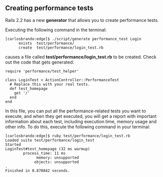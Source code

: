 ## Creating performance tests

Rails 2.2 has a new **generator** that allows you to create performance tests.

Executing the following command in the terminal:

	[carlosbrando:edge]$ ./script/generate performance_test Login
	      exists  test/performance/
	      create  test/performance/login_test.rb

causes a file called **test/performance/login\_test.rb** to be created. Check out the code that gets generated:

	require 'performance/test_helper'

	class LoginTest < ActionController::PerformanceTest
	  # Replace this with your real tests.
	  def test_homepage
	    get '/'
	  end
	end

In this file, you can put all the performance-related tests you want to execute, and when they get executed, you will get a report with important information about each test, including execution time, memory usage and other info. To do this, execute the following command in your terminal:

	[carlosbrando:edge]$ ruby test/performance/login_test.rb
	Loaded suite test/performance/login_test
	Started
	LoginTest#test_homepage (32 ms warmup)
	        process_time: 11 ms
	              memory: unsupported
	             objects: unsupported
	.
	Finished in 0.870842 seconds.
